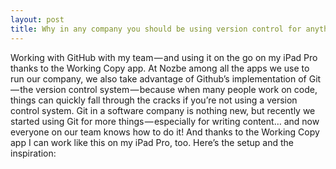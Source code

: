 ```yaml
---
layout: post
title: Why in any company you should be using version control for anything — how we use Github not only for code, but also for writing!
---
```


Working with GitHub with my team — and using it on the go on my iPad Pro thanks to the Working Copy app. At Nozbe among all the apps we use to run our company, we also take advantage of Github’s implementation of Git — the version control system — because when many people work on code, things can quickly fall through the cracks if you’re not using a version control system. Git in a software company is nothing new, but recently we started using Git for more things — especially for writing content… and now everyone on our team knows how to do it! And thanks to the Working Copy app I can work like this on my iPad Pro, too. Here’s the setup and the inspiration:

